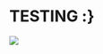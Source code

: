 <h1>TESTING :} </h1>

<img src="../../../Downloads/a 3d objects with computer screen with programming (1).jpg"></img>


